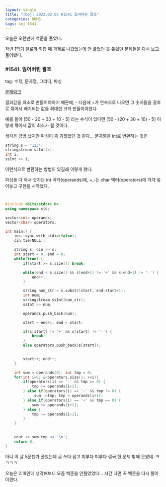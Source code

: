 ```yaml
---
layout: single
title: "[boj] 2023.02.05 #1541 잃어버린 괄호"
categories: DBMS
tags: boj 1541 
---
```


오늘은 오랜만에 백준을 풀었다.

작년 1학기 알로하 회합 때 과제로 나갔었는데 안 풀었던 ~~못 풀었던~~ 문제들을 다시 보고 풀어봤다.

### #1541. 잃어버린 괄호
tag: 수학, 문자열, 그리디, 파싱

[문제링크](https://www.acmicpc.net/problem/1541)

결과값을 최소로 만들어야하기 때문에, - 다음에 +가 연속으로 나오면 그 숫자들을 괄호로 묶어서 빼기되는 값을 최대한 크게 만들어야한다.

예를 들어 [50 - 20 + 30 + 10 - 5] 라는 수식이 있다면 [50 - (20 + 30 + 10) - 5] 이렇게 묶어서 값이 최소가 될 것이다.

생각은 금방 났지만 파싱이 좀 귀찮았던 것 같다... 문자열을 int로 변환하는 것은 

```cpp
string s = "123";
stringstream ssInt(s);
int i;
ssInt >> i;
```

이런식으로 변환하는 방법이 있길래 이렇게 했다.

파싱을 다 해서 숫자는 int 벡터(operands)에, +,-는 char 벡터(operators)에 각각 넣어놓고 구현을 시작했다.

```cpp


#include <bits/stdc++.h>
using namespace std;

vector<int> operands;
vector<char> operators;

int main() {
    ios::sync_with_stdio(false);
    cin.tie(NULL);

    string s; cin >> s;
    int start = 0, end = 0;
    while(true) {
        if(start >= s.size()) break;

        while(end < s.size() && s[end+1] != '+' && s[end+1] != '-') {
            end++;
        }

        string num_str = s.substr(start, end-start+1);
        int num;
        stringstream ssInt(num_str);
        ssInt >> num;

        operands.push_back(num);

        start = end+1; end = start;

        if(s[start] != '+' && s[start] != '-') {
            break;
        }
        else operators.push_back(s[start]);

        
        start++; end++;
    }

    int sum = operands[0]; int tmp = 0;
    for(int i=0; i<operators.size(); ++i){
        if(operators[i] == '-' && tmp == 0) {
            tmp += operands[i+1];
        } else if(operators[i] == '-' && tmp != 0) {
             sum -=tmp; tmp = operands[i+1]; 
        } else if(operators[i] == '+' && tmp == 0) {
            sum += operands[i+1];
        } else {
            tmp += operands[i+1];
        }
    }
 

    cout << sum-tmp << '\n';
    return 0;
}

```


아니 이 날 5문젠가 풀었는데 글 쓰다 접고 미루다 미루다 결국 한 문제 밖에 못썼네..ㅋㅋㅋㅋ

오늘은 2.18인데 생각해보니 요즘 백준을 안풀었었다... 시간 나면 꼭 백준을 다시 풀어야겠다.